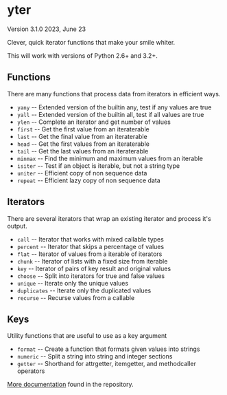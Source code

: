 # yter

Version 3.1.0
2023, June 23

Clever, quick iterator functions that make your smile whiter.

This will work with versions of Python 2.6+ and 3.2+.


## Functions

There are many functions that process data from iterators in efficient ways.

* `yany` -- Extended version of the builtin any, test if any values are true
* `yall` -- Extended version of the builtin all, test if all values are true
* `ylen` -- Complete an iterator and get number of values
* `first` -- Get the first value from an iteraterable
* `last` -- Get the final value from an iteraterable
* `head` -- Get the first values from an iteraterable
* `tail` -- Get the last values from an iteraterable
* `minmax` -- Find the minimum and maximum values from an iterable
* `isiter` -- Test if an object is iterable, but not a string type
* `uniter` -- Efficient copy of non sequence data
* `repeat` -- Efficient lazy copy of non sequence data


## Iterators

There are several iterators that wrap an existing iterator and process it's output.

* `call` -- Iterator that works with mixed callable types
* `percent` -- Iterator that skips a percentage of values
* `flat` -- Iterator of values from a iterable of iterators
* `chunk` -- Iterator of lists with a fixed size from iterable
* `key` -- Iterator of pairs of key result and original values
* `choose` -- Split into iterators for true and false values
* `unique` -- Iterate only the unique values
* `duplicates` -- Iterate only the duplicated values
* `recurse` -- Recurse values from a callable


## Keys

Utility functions that are useful to use as a key argument

* `format` -- Create a function that formats given values into strings
* `numeric` -- Split a string into string and integer sections
* `getter` -- Shorthand for attrgetter, itemgetter, and methodcaller operators


[More documentation](https://gitlab.com/shredwheat/yter/blob/master/docs/docs/index.md) found in the repository.
